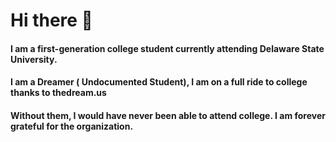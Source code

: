 # Hi there 👋

#### I am a first-generation college student currently attending Delaware State University.
#### I am a Dreamer ( Undocumented Student), I am on a full ride to college thanks to thedream.us
#### Without them, I would have never been able to attend college. I am forever grateful for the organization.

